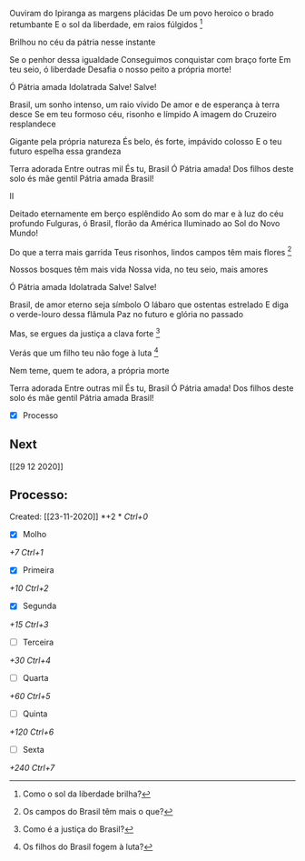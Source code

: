 Ouviram do Ipiranga as margens plácidas
De um povo heroico o brado retumbante
E o sol da liberdade, em raios fúlgidos [^257145]

[^257145]: Como o sol da liberdade brilha?

Brilhou no céu da pátria nesse instante

Se o penhor dessa igualdade
Conseguimos conquistar com braço forte
Em teu seio, ó liberdade
Desafia o nosso peito a própria morte!

Ó Pátria amada
Idolatrada
Salve! Salve!

Brasil, um sonho intenso, um raio vívido
De amor e de esperança à terra desce
Se em teu formoso céu, risonho e límpido
A imagem do Cruzeiro resplandece

Gigante pela própria natureza
És belo, és forte, impávido colosso
E o teu futuro espelha essa grandeza

Terra adorada
Entre outras mil
És tu, Brasil
Ó Pátria amada!
Dos filhos deste solo és mãe gentil
Pátria amada
Brasil!

II

Deitado eternamente em berço esplêndido
Ao som do mar e à luz do céu profundo
Fulguras, ó Brasil, florão da América
Iluminado ao Sol do Novo Mundo!

Do que a terra mais garrida
Teus risonhos, lindos campos têm mais flores [^56682]

[^56682]: Os campos do Brasil têm mais o que?

Nossos bosques têm mais vida
Nossa vida, no teu seio, mais amores

Ó Pátria amada
Idolatrada
Salve! Salve!

Brasil, de amor eterno seja símbolo
O lábaro que ostentas estrelado
E diga o verde-louro dessa flâmula
Paz no futuro e glória no passado

Mas, se ergues da justiça a clava forte [^703109]

[^703109]: Como é a justiça do Brasil?

Verás que um filho teu não foge à luta [^27466]

[^27466]: Os filhos do Brasil fogem à luta?

Nem teme, quem te adora, a própria morte

Terra adorada
Entre outras mil
És tu, Brasil
Ó Pátria amada!
Dos filhos deste solo és mãe gentil
Pátria amada
Brasil!

- [x] Processo

## Next
[[29 12 2020]]
## Processo:
Created: [[23-11-2020]]
*+2 *  *Ctrl+0*
- [x] Molho  

*+7*  *Ctrl+1*

- [x] Primeira 

*+10*  *Ctrl+2*

- [x] Segunda

*+15*  *Ctrl+3*

- [ ] Terceira 

*+30*  *Ctrl+4*

- [ ] Quarta 

*+60*  *Ctrl+5*

- [ ] Quinta 

*+120*  *Ctrl+6*

- [ ] Sexta 

*+240*  *Ctrl+7*
